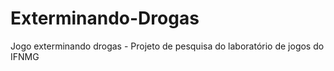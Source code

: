 # Exterminando-Drogas
Jogo exterminando drogas - Projeto de pesquisa do laboratório de jogos do IFNMG
